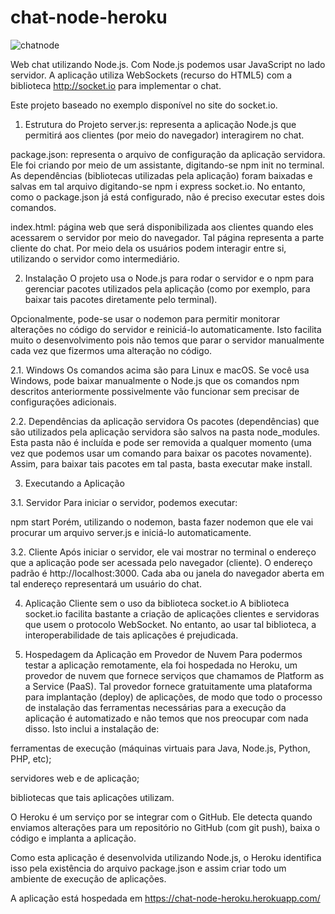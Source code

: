 # chat-node-heroku

![chatnode](https://user-images.githubusercontent.com/88910148/158397928-e88dcacc-c0c4-4da1-9da0-ae686547f138.JPG)

Web chat utilizando Node.js. Com Node.js podemos usar JavaScript no lado servidor. A aplicação utiliza WebSockets (recurso do HTML5) com a biblioteca http://socket.io para implementar o chat.

Este projeto baseado no exemplo disponível no site do socket.io.

1. Estrutura do Projeto
server.js: representa a aplicação Node.js que permitirá aos clientes (por meio do navegador) interagirem no chat.

package.json: representa o arquivo de configuração da aplicação servidora. Ele foi criando por meio de um assistante, digitando-se npm init no terminal. As dependências (bibliotecas utilizadas pela aplicação) foram baixadas e salvas em tal arquivo digitando-se npm i express socket.io. No entanto, como o package.json já está configurado, não é preciso executar estes dois comandos.

index.html: página web que será disponibilizada aos clientes quando eles acessarem o servidor por meio do navegador. Tal página representa a parte cliente do chat. Por meio dela os usuários podem interagir entre si, utilizando o servidor como intermediário.

2. Instalação
O projeto usa o Node.js para rodar o servidor e o npm para gerenciar pacotes utilizados pela aplicação (como por exemplo, para baixar tais pacotes diretamente pelo terminal).

Opcionalmente, pode-se usar o nodemon para permitir monitorar alterações no código do servidor e reiniciá-lo automaticamente. Isto facilita muito o desenvolvimento pois não temos que parar o servidor manualmente cada vez que fizermos uma alteração no código.

2.1. Windows
Os comandos acima são para Linux e macOS. Se você usa Windows, pode baixar manualmente o Node.js que os comandos npm descritos anteriormente possivelmente vão funcionar sem precisar de configurações adicionais.

2.2. Dependências da aplicação servidora
Os pacotes (dependências) que são utilizados pela aplicação servidora são salvos na pasta node_modules. Esta pasta não é incluída e pode ser removida a qualquer momento (uma vez que podemos usar um comando para baixar os pacotes novamente). Assim, para baixar tais pacotes em tal pasta, basta executar make install.

3. Executando a Aplicação

3.1. Servidor
Para iniciar o servidor, podemos executar:

npm start
Porém, utilizando o nodemon, basta fazer nodemon que ele vai procurar um arquivo server.js e iniciá-lo automaticamente.

3.2. Cliente
Após iniciar o servidor, ele vai mostrar no terminal o endereço que a aplicação pode ser acessada pelo navegador (cliente). O endereço padrão é http://localhost:3000. Cada aba ou janela do navegador aberta em tal endereço representará um usuário do chat.

4. Aplicação Cliente sem o uso da biblioteca socket.io
A biblioteca socket.io facilita bastante a criação de aplicações clientes e servidoras que usem o protocolo WebSocket. No entanto, ao usar tal biblioteca, a interoperabilidade de tais aplicações é prejudicada. 

5. Hospedagem da Aplicação em Provedor de Nuvem
Para podermos testar a aplicação remotamente, ela foi hospedada no Heroku, um provedor de nuvem que fornece serviços que chamamos de Platform as a Service (PaaS). Tal provedor fornece gratuitamente uma plataforma para implantação (deploy) de aplicações, de modo que todo o processo de instalação das ferramentas necessárias para a execução da aplicação é automatizado e não temos que nos preocupar com nada disso. Isto inclui a instalação de:

ferramentas de execução (máquinas virtuais para Java, Node.js, Python, PHP, etc);

servidores web e de aplicação;

bibliotecas que tais aplicações utilizam.

O Heroku é um serviço por se integrar com o GitHub. Ele detecta quando enviamos alterações para um repositório no GitHub (com git push), baixa o código e implanta a aplicação. 

Como esta aplicação é desenvolvida utilizando Node.js, o Heroku identifica isso pela existência do arquivo package.json e assim criar todo um ambiente de execução de aplicações.

A aplicação está hospedada em https://chat-node-heroku.herokuapp.com/
